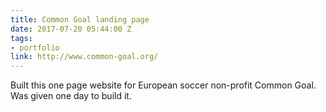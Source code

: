 ```yaml
---
title: Common Goal landing page
date: 2017-07-20 05:44:00 Z
tags:
- portfolio
link: http://www.common-goal.org/
---
```


Built this one page website for European soccer non-profit Common Goal. Was given one day to build it. 
